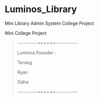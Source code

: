 # Luminos_Library
Mini Library Admin System College Project

   Mini College Project
>----------======-----------
>
>Luminos Founder :
>
>Terang
>
>Ryan
>
>Odhe
>
>----------======-----------




